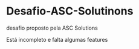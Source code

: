 # Desafio-ASC-Solutinons
desafio proposto pela ASC Solutions

Está incompleto e falta algumas features
